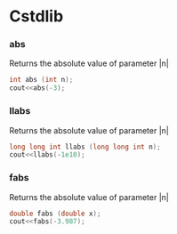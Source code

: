 # Cstdlib

### abs

Returns the absolute value of parameter |n|

```cpp
int abs (int n);
cout<<abs(-3);
```

### llabs

Returns the absolute value of parameter |n|

```cpp
long long int llabs (long long int n);
cout<<llabs(-1e10);
```

### fabs

Returns the absolute value of parameter |n|

```cpp
double fabs (double x);
cout<<fabs(-3.987);
```
